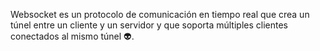 Websocket es un protocolo de comunicación en tiempo real que crea un túnel entre un cliente y un servidor y que soporta múltiples clientes conectados al mismo túnel 👽.
